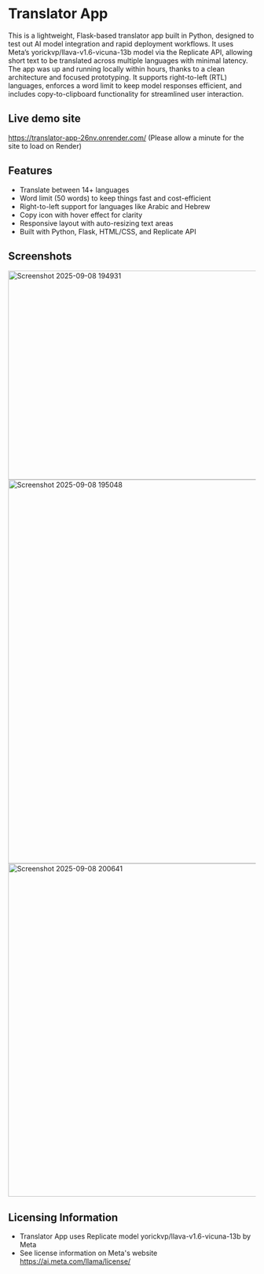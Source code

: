 # Translator App

This is a lightweight, Flask-based translator app built in Python, designed to test out AI model integration and rapid deployment workflows.
It uses Meta’s yorickvp/llava-v1.6-vicuna-13b model via the Replicate API, allowing short text to be translated across multiple languages with minimal latency.
The app was up and running locally within hours, thanks to a clean architecture and focused prototyping. It supports right-to-left (RTL) languages, 
enforces a word limit to keep model responses efficient, and includes copy-to-clipboard functionality for streamlined user interaction.

## Live demo site
https://translator-app-26nv.onrender.com/ (Please allow a minute for the site to load on Render)

## Features

* Translate between 14+ languages
* Word limit (50 words) to keep things fast and cost-efficient
* Right-to-left support for languages like Arabic and Hebrew
* Copy icon with hover effect for clarity
* Responsive layout with auto-resizing text areas
* Built with Python, Flask, HTML/CSS, and Replicate API

## Screenshots

<img width="925" height="425" alt="Screenshot 2025-09-08 194931" src="https://github.com/user-attachments/assets/a3394b49-4032-464d-a62d-4dce93b380ab" />
<img width="913" height="781" alt="Screenshot 2025-09-08 195048" src="https://github.com/user-attachments/assets/a10212c8-0bf6-4d08-b4b2-9fffd179e5cb" />
<img width="907" height="678" alt="Screenshot 2025-09-08 200641" src="https://github.com/user-attachments/assets/5624786e-1e7b-406f-93e9-cc4e476bf8b1" />

## Licensing Information

* Translator App uses Replicate model yorickvp/llava-v1.6-vicuna-13b by Meta
* See license information on Meta's website https://ai.meta.com/llama/license/

